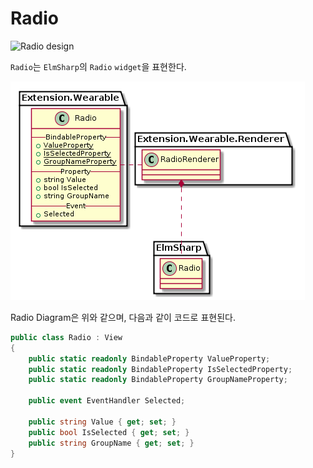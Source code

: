 # Radio

![Radio design](data/Radio.png)

`Radio`는 `ElmSharp`의 `Radio` `widget`을 표현한다.


![Radio Diagram](uml/Radio.png)

Radio Diagram은 위와 같으며, 다음과 같이 코드로 표현된다.

```C#
public class Radio : View
{
    public static readonly BindableProperty ValueProperty;
    public static readonly BindableProperty IsSelectedProperty;
    public static readonly BindableProperty GroupNameProperty;

    public event EventHandler Selected;

    public string Value { get; set; }
    public bool IsSelected { get; set; }
    public string GroupName { get; set; }
}
```
